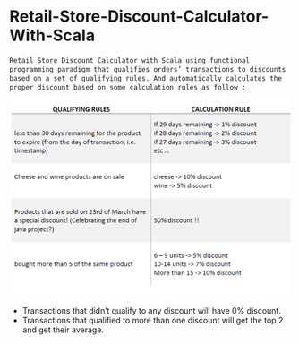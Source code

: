# Retail-Store-Discount-Calculator-With-Scala
    Retail Store Discount Calculator with Scala using functional programming paradigm that qualifies orders’ transactions to discounts based on a set of qualifying rules. And automatically calculates the proper discount based on some calculation rules as follow : 

![Rules](rules.PNG)

- Transactions that didn’t qualify to any discount will have 0% discount.
- Transactions that qualified to more than one discount will get the top 2 and get their
average.